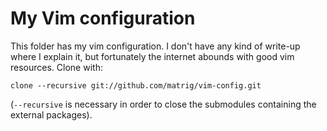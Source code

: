 My Vim configuration
====================

This folder has my vim configuration. I don't have any kind of write-up where I explain it, but fortunately the internet abounds with good vim resources.
Clone with:

    clone --recursive git://github.com/matrig/vim-config.git

(`--recursive` is necessary in order to close the submodules containing the external packages).

